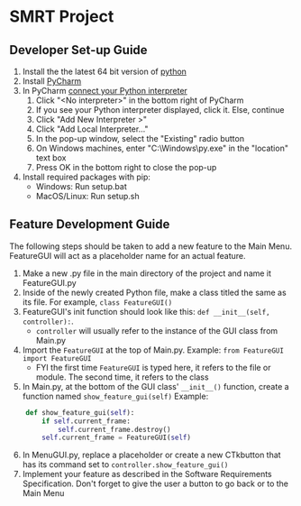 # SMRT Project
## Developer Set-up Guide
1. Install the the latest 64 bit version of [python](https://www.python.org/downloads/)
2. Install [PyCharm](https://www.jetbrains.com/pycharm/download/?section=windows)
3. In PyCharm [connect your Python interpreter](https://www.jetbrains.com/help/pycharm/configuring-python-interpreter.html)
   1. Click "\<No interpreter\>" in the bottom right of PyCharm
   2. If you see your Python interpreter displayed, click it. Else, continue
   3. Click "Add New Interpreter >"
   4. Click "Add Local Interpreter..."
   5. In the pop-up window, select the "Existing" radio button
   6. On Windows machines, enter "C:\Windows\py.exe" in the "location" text box
   7. Press OK in the bottom right to close the pop-up
4. Install required packages with pip:
	* Windows: Run setup.bat
	* MacOS/Linux: Run setup.sh

## Feature Development Guide
The following steps should be taken to add a new feature to the Main Menu. FeatureGUI will act as a placeholder name for an actual feature.
1. Make a new .py file in the main directory of the project and name it FeatureGUI.py 
2. Inside of the newly created Python file, make a class titled the same as its file. For example, `class FeatureGUI()`
3. FeatureGUI's init function should look like this: `def __init__(self, controller):`. 
	- `controller` will usually refer to the instance of the GUI class from Main.py
4. Import the `FeatureGUI` at the top of Main.py. Example: `from FeatureGUI import FeatureGUI`
	- FYI the first time `FeatureGUI` is typed here, it refers to the file or module. The second time, it refers to the class
5. In Main.py, at the bottom of the GUI class' `__init__()` function, create a function named `show_feature_gui(self)` Example:
```python
	def show_feature_gui(self):
		if self.current_frame:
			self.current_frame.destroy()
		self.current_frame = FeatureGUI(self)
```
6. In MenuGUI.py, replace a placeholder or create a new CTkbutton that has its command set to `controller.show_feature_gui()`
7. Implement your feature as described in the Software Requirements Specification. Don't forget to give the user a button to go back or to the Main Menu
